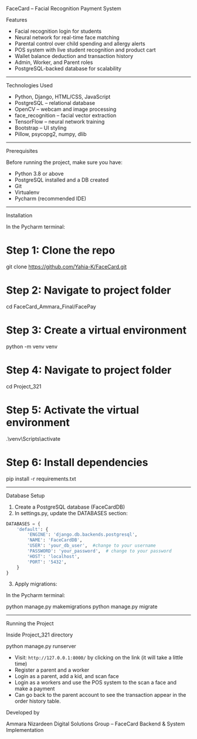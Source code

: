 
FaceCard – Facial Recognition Payment System


Features

- Facial recognition login for students
- Neural network for real-time face matching
- Parental control over child spending and allergy alerts
- POS system with live student recognition and product cart
- Wallet balance deduction and transaction history
- Admin, Worker, and Parent roles
- PostgreSQL-backed database for scalability

---

Technologies Used

- Python, Django, HTML/CSS, JavaScript
- PostgreSQL – relational database
- OpenCV – webcam and image processing
- face_recognition – facial vector extraction
- TensorFlow – neural network training
- Bootstrap – UI styling
- Pillow, psycopg2, numpy, dlib

---

Prerequisites

Before running the project, make sure you have:

- Python 3.8 or above
- PostgreSQL installed and a DB created
- Git
- Virtualenv 
- Pycharm (recommended IDE)

---

Installation

In the Pycharm terminal:

# Step 1: Clone the repo
git clone https://github.com/Yahia-K/FaceCard.git

# Step 2: Navigate to project folder
cd FaceCard_Ammara_Final/FacePay

# Step 3: Create a virtual environment
python -m venv venv

# Step 4: Navigate to project folder
cd Project_321

# Step 5: Activate the virtual environment

.\venv\Scripts\activate

# Step 6: Install dependencies
pip install -r requirements.txt


---

Database Setup

1. Create a PostgreSQL database (FaceCardDB)
2. In settings.py, update the DATABASES section:

```python
DATABASES = {
    'default': {
        'ENGINE': 'django.db.backends.postgresql',
        'NAME': 'FaceCardDB', 
        'USER': 'your_db_user',  #change to your username
        'PASSWORD': 'your_password',  # change to your password
        'HOST': 'localhost',
        'PORT': '5432',
    }
}

```


3. Apply migrations:

In the Pycharm terminal:

python manage.py makemigrations
python manage.py migrate

---

Running the Project

Inside Project_321 directory

python manage.py runserver


- Visit: `http://127.0.0.1:8000/`  by clicking on the link (it will take a little time)
- Register a parent and a worker
- Login as a parent, add a kid, and scan face
- Login as a workers and use the POS system to the scan a face and make a payment
- Can go back to the parent account to see the transaction appear in the order history table.



Developed by

Ammara Nizardeen
Digital Solutions Group – FaceCard Backend & System Implementation

